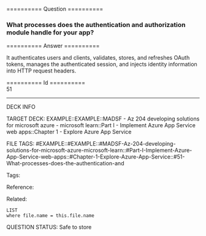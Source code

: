 ========== Question ==========  

### What processes does the authentication and authorization module handle for your app?  

========== Answer ==========  

It authenticates users and clients, validates, stores, and refreshes OAuth
tokens, manages the authenticated session, and injects identity information into
HTTP request headers.

========== Id ==========  
51

---

DECK INFO

TARGET DECK: EXAMPLE::EXAMPLE::MADSF - Az 204 developing solutions for microsoft azure - microsoft learn::Part I - Implement Azure App Service web apps::Chapter 1 - Explore Azure App Service

FILE TAGS: #EXAMPLE::#EXAMPLE::#MADSF-Az-204-developing-solutions-for-microsoft-azure-microsoft-learn::#Part-I-Implement-Azure-App-Service-web-apps::#Chapter-1-Explore-Azure-App-Service::#51-What-processes-does-the-authentication-and

Tags:

Reference:

Related:

```dataview
LIST
where file.name = this.file.name
```

QUESTION STATUS: Safe to store
